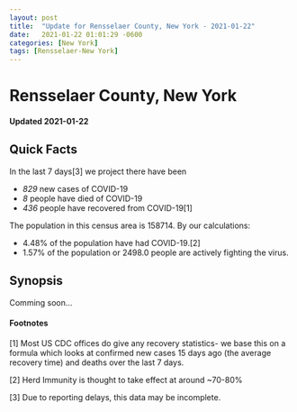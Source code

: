 ```yaml
---
layout: post
title:  "Update for Rensselaer County, New York - 2021-01-22"
date:   2021-01-22 01:01:29 -0600
categories: [New York]
tags: [Rensselaer-New York]
---
```


# Rensselaer County, New York
#### Updated 2021-01-22

## Quick Facts

In the last 7 days[3] we project there have been
- *829* new cases of COVID-19
- *8* people have died of COVID-19
- *436* people have recovered from COVID-19[1]

The population in this census area is 158714. By our calculations:
- 4.48% of the population have had COVID-19.[2]
- 1.57% of the population or 2498.0 people are actively fighting the virus.

## Synopsis

Comming soon...


#### Footnotes

[1] Most US CDC offices do give any recovery statistics- we base this on a formula which looks at confirmed new cases
15 days ago (the average recovery time) and deaths over the last 7 days.

[2] Herd Immunity is thought to take effect at around ~70-80%

[3] Due to reporting delays, this data may be incomplete.
 
    